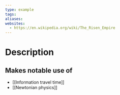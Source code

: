 ```yaml
---
type: example
tags: 
aliases: 
websites:
  - https://en.wikipedia.org/wiki/The_Risen_Empire
---
```


# Description


## Makes notable use of
- [[Information travel time]]
- [[Newtonian physics]]
